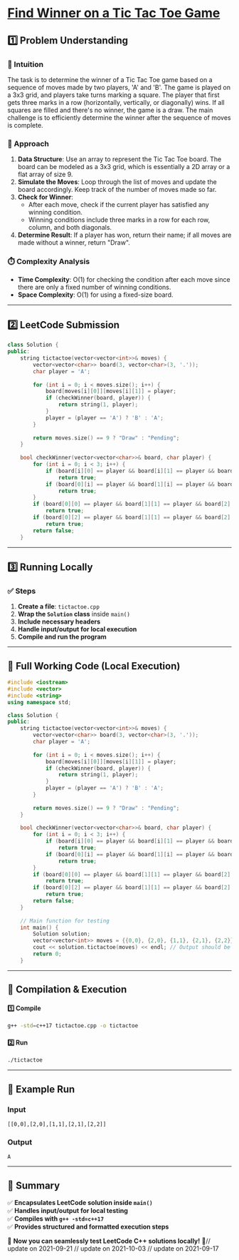 # **[Find Winner on a Tic Tac Toe Game](https://leetcode.com/problems/find-winner-on-a-tic-tac-toe-game/description/)**  

## **1️⃣ Problem Understanding**  
### **📌 Intuition**  
The task is to determine the winner of a Tic Tac Toe game based on a sequence of moves made by two players, 'A' and 'B'. The game is played on a 3x3 grid, and players take turns marking a square. The player that first gets three marks in a row (horizontally, vertically, or diagonally) wins. If all squares are filled and there's no winner, the game is a draw. The main challenge is to efficiently determine the winner after the sequence of moves is complete.

### **🚀 Approach**  
1. **Data Structure**: Use an array to represent the Tic Tac Toe board. The board can be modeled as a 3x3 grid, which is essentially a 2D array or a flat array of size 9.
2. **Simulate the Moves**: Loop through the list of moves and update the board accordingly. Keep track of the number of moves made so far.
3. **Check for Winner**:
   - After each move, check if the current player has satisfied any winning condition.
   - Winning conditions include three marks in a row for each row, column, and both diagonals.
4. **Determine Result**: If a player has won, return their name; if all moves are made without a winner, return "Draw".

### **⏱️ Complexity Analysis**  
- **Time Complexity**: O(1) for checking the condition after each move since there are only a fixed number of winning conditions.
- **Space Complexity**: O(1) for using a fixed-size board.

---  

## **2️⃣ LeetCode Submission**  
```cpp
class Solution {
public:
    string tictactoe(vector<vector<int>>& moves) {
        vector<vector<char>> board(3, vector<char>(3, '.'));
        char player = 'A';
        
        for (int i = 0; i < moves.size(); i++) {
            board[moves[i][0]][moves[i][1]] = player;
            if (checkWinner(board, player)) {
                return string(1, player);
            }
            player = (player == 'A') ? 'B' : 'A';
        }
        
        return moves.size() == 9 ? "Draw" : "Pending";
    }
    
    bool checkWinner(vector<vector<char>>& board, char player) {
        for (int i = 0; i < 3; i++) {
            if (board[i][0] == player && board[i][1] == player && board[i][2] == player)
                return true;
            if (board[0][i] == player && board[1][i] == player && board[2][i] == player)
                return true;
        }
        if (board[0][0] == player && board[1][1] == player && board[2][2] == player)
            return true;
        if (board[0][2] == player && board[1][1] == player && board[2][0] == player)
            return true;
        return false;
    }
```  

---  

## **3️⃣ Running Locally**  
### **✅ Steps**  
1. **Create a file**: `tictactoe.cpp`  
2. **Wrap the `Solution` class** inside `main()`  
3. **Include necessary headers**  
4. **Handle input/output for local execution**  
5. **Compile and run the program**  

---  

## **📝 Full Working Code (Local Execution)**  
```cpp
#include <iostream>
#include <vector>
#include <string>
using namespace std;

class Solution {
public:
    string tictactoe(vector<vector<int>>& moves) {
        vector<vector<char>> board(3, vector<char>(3, '.'));
        char player = 'A';
        
        for (int i = 0; i < moves.size(); i++) {
            board[moves[i][0]][moves[i][1]] = player;
            if (checkWinner(board, player)) {
                return string(1, player);
            }
            player = (player == 'A') ? 'B' : 'A';
        }
        
        return moves.size() == 9 ? "Draw" : "Pending";
    }
    
    bool checkWinner(vector<vector<char>>& board, char player) {
        for (int i = 0; i < 3; i++) {
            if (board[i][0] == player && board[i][1] == player && board[i][2] == player)
                return true;
            if (board[0][i] == player && board[1][i] == player && board[2][i] == player)
                return true;
        }
        if (board[0][0] == player && board[1][1] == player && board[2][2] == player)
            return true;
        if (board[0][2] == player && board[1][1] == player && board[2][0] == player)
            return true;
        return false;
    }
    
    // Main function for testing
    int main() {
        Solution solution;
        vector<vector<int>> moves = {{0,0}, {2,0}, {1,1}, {2,1}, {2,2}};
        cout << solution.tictactoe(moves) << endl; // Output should be "A"
        return 0;
    }
```  

---  

## **🔧 Compilation & Execution**  
#### **1️⃣ Compile**  
```bash
g++ -std=c++17 tictactoe.cpp -o tictactoe
```  

#### **2️⃣ Run**  
```bash
./tictactoe
```  

---  

## **🎯 Example Run**  
### **Input**  
```
[[0,0],[2,0],[1,1],[2,1],[2,2]]
```  
### **Output**  
```
A
```  

---  

## **📌 Summary**  
✅ **Encapsulates LeetCode solution inside `main()`**  
✅ **Handles input/output for local testing**  
✅ **Compiles with `g++ -std=c++17`**  
✅ **Provides structured and formatted execution steps**  

🚀 **Now you can seamlessly test LeetCode C++ solutions locally!** 🚀// update on 2021-09-21
// update on 2021-10-03
// update on 2021-09-17

